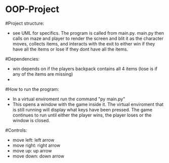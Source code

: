 # OOP-Project

#Project structure:
- see UML for specifics. The program is called from main.py. main.py then calls on maze and player to render the screen and blit it as the character moves, collects items, and interacts with the exit to either win if they have all the items or lose if they dont have all the items.

#Dependencies:
- win depends on if the players backpack contains all 4 items (lose is if any of the items are missing)
- 

#How to run the program:
- In a virtual enviroment run the command "py main.py"
- This opens a window with the game inside it. The virtual enviroment that is still running will display what keys have been pressed. The game continues to run until either the player wins, the player loses or the window is closed.

#Controls:
- move left: left arrow
- move right: right arrow
- move up: up arrow
- move down: down arrow
